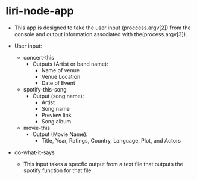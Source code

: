 # liri-node-app

* This app is designed to take the user input (proccess.argv[2]) from the console and output information associated with the(process.argv[3]).

* User input: 
    * concert-this
        * Outputs (Artist or band name):
            * Name of venue
            * Venue Location
            * Date of Event
    * spotify-this-song
        * Output (song name):
            * Artist
            * Song name
            * Preview link
            * Song album
    * movie-this
        * Output (Movie Name):
            * Title, Year, Ratings, Country, Language, Plot, and Actors


* do-what-it-says
    * This input takes a specfic output from a text file that outputs the spotify function for that file.
        

